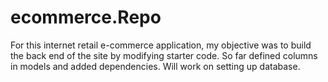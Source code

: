 # ecommerce.Repo

For this internet retail e-commerce application, my objective was to build the back end of the site by modifying starter code. So far defined columns in models and added dependencies. Will work on setting up database.

